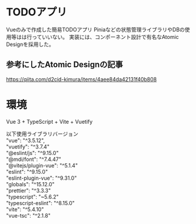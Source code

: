 # TODOアプリ

Vueのみで作成した簡易TODOアプリ
Piniaなどの状態管理ライブラリやDBの使用等はは行っていいない。
実装には、コンポーネント設計で有名なAtomic Designを採用した。

## 参考にしたAtomic Designの記事

https://qiita.com/d2cid-kimura/items/4aee84da42131f40b808

# 環境

Vue 3 + TypeScript + Vite + Vuetify

以下使用ライブラリバージョン  
"vue": "^3.5.12",  
"vuetify": "^3.7.4"  
"@eslint/js": "^9.15.0"  
"@mdi/font": "^7.4.47"  
"@vitejs/plugin-vue": "^5.1.4"  
"eslint": "^9.15.0"  
"eslint-plugin-vue": "^9.31.0"  
"globals": "^15.12.0"  
"prettier": "^3.3.3"  
"typescript": "~5.6.2"  
"typescript-eslint": "^8.15.0"  
"vite": "^5.4.10"  
"vue-tsc": "^2.1.8"
